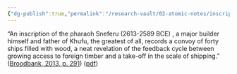 ```yaml
---
{"dg-publish":true,"permalink":"/research-vault/02-atomic-notes/inscriptions-from-old-kingdom-egypt-indicate-the-growing-scale-of-shipping-and-heavier-trade/"}
---
```


“An inscription of the pharaoh Sneferu (2613-2589 BCE) , a major builder himself and father of Khufu, the greatest of all, records a convoy of forty ships filled with wood, a neat revelation of the feedback cycle between growing access to foreign timber and a take-off in the scale of shipping.” ([Broodbank, 2013, p. 291](zotero://select/library/items/IR54JIQG)) ([pdf](zotero://open-pdf/library/items/85K7BT2G?page=268&annotation=32MXE7Y7))